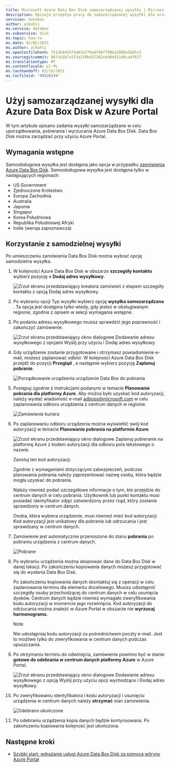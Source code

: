 ```yaml
---
title: Microsoft Azure Data Box Disk samozarządzanej wysyłki | Microsoft Docs danych
description: Opisuje przepływ pracy do samozarządzanej wysyłki dla urządzeń Azure Data Box Disk
services: databox
author: alkohli
ms.service: databox
ms.subservice: disk
ms.topic: how-to
ms.date: 02/02/2021
ms.author: alkohli
ms.openlocfilehash: f512b4415f4a83e779a8f9bf790ba2806e3b05c5
ms.sourcegitcommit: 867cb1b7a1f3a1f0b427282c648d411d0ca4f81f
ms.translationtype: MT
ms.contentlocale: pl-PL
ms.lasthandoff: 03/19/2021
ms.locfileid: "99526334"
---
```

# <a name="use-self-managed-shipping-for-azure-data-box-disk-in-the-azure-portal"></a>Użyj samozarządzanej wysyłki dla Azure Data Box Disk w Azure Portal

W tym artykule opisano zadania wysyłki samozarządzane w celu uporządkowania, pobierania i wyrzucania Azure Data Box Disk. Data Box Disk można zarządzać przy użyciu Azure Portal.

## <a name="prerequisites"></a>Wymagania wstępne

Samoobsługowa wysyłka jest dostępna jako opcja w przypadku [zamówienia Azure Data Box Disk](data-box-disk-deploy-ordered.md). Samoobsługowa wysyłka jest dostępna tylko w następujących regionach:

* US Government
* Zjednoczone Królestwo
* Europa Zachodnia
* Australia
* Japonia
* Singapur
* Korea Południowa
* Republika Południowej Afryki
* Indie (wersja zapoznawcza)

## <a name="use-self-managed-shipping"></a>Korzystanie z samodzielnej wysyłki

Po umieszczeniu zamówienia Data Box Disk można wybrać opcję samodzielna wysyłka.

1. W kolejności Azure Data Box Disk w obszarze **szczegóły kontaktu** wybierz pozycję **+ Dodaj adres wysyłkowy**.

   ![Zrzut ekranu przedstawiający kreatora zamówień z etapem szczegóły kontaktu z opcją Dodaj adres wysyłkowy.](media\data-box-portal-customer-managed-shipping\choose-self-managed-shipping-1.png)

2. Po wybraniu opcji Typ wysyłki wybierz opcję **wysyłka samozarządzana** . Ta opcja jest dostępna tylko wtedy, gdy jesteś w obsługiwanym regionie, zgodnie z opisem w sekcji wymagania wstępne.

3. Po podaniu adresu wysyłkowego musisz sprawdzić jego poprawność i zakończyć zamówienie.

   ![Zrzut ekranu przedstawiający okno dialogowe Dodawanie adresu wysyłkowego z opcjami Wyślij przy użyciu i Dodaj adres wysyłkowy.](media\data-box-portal-customer-managed-shipping\choose-self-managed-shipping-2.png)

4. Gdy urządzenie zostanie przygotowane i otrzymasz powiadomienie e-mail, możesz zaplanować odbiór. W kolejności Azure Data Box Disk przejdź do pozycji **Przegląd** , a następnie wybierz pozycję **Zaplanuj pobranie**.

   ![Porządkowanie urządzenia urządzenie Data Box do pobrania](media\data-box-disk-portal-customer-managed-shipping\data-box-disk-user-pickup-01b.png)

5. Postępuj zgodnie z instrukcjami podanymi w temacie **Planowanie pobrania dla platformy Azure**. Aby można było uzyskać kod autoryzacji, należy wysłać wiadomość e-mail [adbops@microsoft.com](mailto:adbops@microsoft.com) w celu zaplanowania odbioru urządzenia z centrum danych w regionie.

   ![Zamówienie kuriera](media\data-box-disk-portal-customer-managed-shipping\data-box-disk-user-pickup-02c.png)

6. Po zaplanowaniu odbioru urządzenia można wyświetlić swój kod autoryzacji w temacie **Planowanie pobrania na platformie Azure**.

   ![Zrzut ekranu przedstawiający okno dialogowe Zaplanuj pobieranie na platformę Azure z kodem autoryzacji dla odbioru pola tekstowego o nazwie.](media\data-box-disk-portal-customer-managed-shipping\data-box-disk-authcode-01b.png)

   Zanotuj ten kod autoryzacji.

   Zgodnie z wymaganiami dotyczącymi zabezpieczeń, podczas planowania pobrania należy zaprezentować nazwę osoby, która będzie mogła uzyskać do pobrania.

   Należy również podać szczegółowe informacje o tym, kto przejdzie do centrum danych w celu pobrania. Użytkownik lub punkt kontaktu musi posiadać identyfikator zdjęć zatwierdzony przez rząd, który zostanie sprawdzony w centrum danych.

   Osoba, która wybiera urządzenie, musi również mieć kod autoryzacji. Kod autoryzacji jest unikatowy dla pobrania lub odrzucania i jest sprawdzany w centrum danych.

7. Zamówienie jest automatycznie przenoszone do stanu **pobrania** po pobraniu urządzenia z centrum danych.

   ![Pobrane](media\data-box-disk-portal-customer-managed-shipping\data-box-disk-ready-disk-01b.png)

8. Po wybraniu urządzenia można skopiować dane do Data Box Disk w danej lokacji. Po zakończeniu kopiowania danych możesz przygotować się do wysłania Data Box Disk.

   Po zakończeniu kopiowania danych skontaktuj się z operacji w celu zaplanowania terminu dla elementu docelowego. Musisz udostępnić szczegóły osoby przechodzącej do centrum danych w celu usunięcia dysków. Centrum danych będzie również wymagało zweryfikowania kodu autoryzacji w momencie jego rozwinięcia. Kod autoryzacji do odrzucania można znaleźć w Azure Portal w obszarze nie **wyrzucaj harmonogramu**.

   > [!NOTE]
   > Nie udostępniaj kodu autoryzacji za pośrednictwem poczty e-mail. Jest to możliwe tylko do zweryfikowania w centrum danych podczas upuszczania.

9. Po otrzymaniu terminu do odwinięcia, zamówienie powinno być w stanie **gotowe do odebrania w centrum danych platformy Azure** w Azure Portal.

   ![Zrzut ekranu przedstawiający okno dialogowe Dodawanie adresu wysyłkowego z opcją Wyślij przy użyciu opcji wychodzące i Dodaj adres wysyłkowy.](media\data-box-disk-portal-customer-managed-shipping\data-box-disk-authcode-dropoff-02b.png)

10. Po zweryfikowaniu identyfikatora i kodu autoryzacji i usunięciu urządzenia w centrum danych należy **otrzymać** stan zamówienia.

    ![Odebrano ukończone](media\data-box-disk-portal-customer-managed-shipping\data-box-disk-received-01a.png)

11. Po odebraniu urządzenia kopia danych będzie kontynuowana. Po zakończeniu kopiowania kolejność jest ukończona.

## <a name="next-steps"></a>Następne kroki

* [Szybki start: wdrażanie usługi Azure Data Box Disk za pomocą witryny Azure Portal](data-box-disk-quickstart-portal.md)
